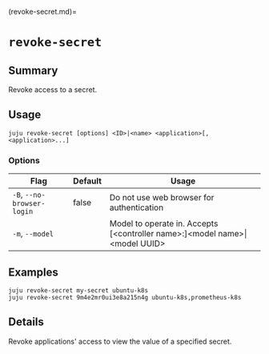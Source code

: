 (revoke-secret.md)=
# `revoke-secret`
## Summary
Revoke access to a secret.

## Usage
```juju revoke-secret [options] <ID>|<name> <application>[,<application>...]```

### Options
| Flag | Default | Usage |
| --- | --- | --- |
| `-B`, `--no-browser-login` | false | Do not use web browser for authentication |
| `-m`, `--model` |  | Model to operate in. Accepts [&lt;controller name&gt;:]&lt;model name&gt;&#x7c;&lt;model UUID&gt; |

## Examples

    juju revoke-secret my-secret ubuntu-k8s
    juju revoke-secret 9m4e2mr0ui3e8a215n4g ubuntu-k8s,prometheus-k8s


## Details

Revoke applications' access to view the value of a specified secret.